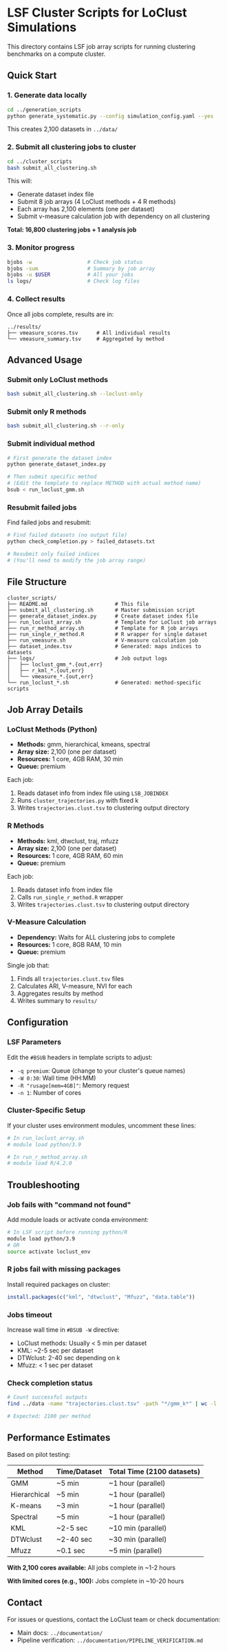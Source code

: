 # LSF Cluster Scripts for LoClust Simulations

This directory contains LSF job array scripts for running clustering benchmarks on a compute cluster.

## Quick Start

### 1. Generate data locally

```bash
cd ../generation_scripts
python generate_systematic.py --config simulation_config.yaml --yes
```

This creates 2,100 datasets in `../data/`

### 2. Submit all clustering jobs to cluster

```bash
cd ../cluster_scripts
bash submit_all_clustering.sh
```

This will:
- Generate dataset index file
- Submit 8 job arrays (4 LoClust methods + 4 R methods)
- Each array has 2,100 elements (one per dataset)
- Submit v-measure calculation job with dependency on all clustering

**Total: 16,800 clustering jobs + 1 analysis job**

### 3. Monitor progress

```bash
bjobs -w                  # Check job status
bjobs -sum                # Summary by job array
bjobs -u $USER            # All your jobs
ls logs/                  # Check log files
```

### 4. Collect results

Once all jobs complete, results are in:
```
../results/
├── vmeasure_scores.tsv      # All individual results
└── vmeasure_summary.tsv     # Aggregated by method
```

## Advanced Usage

### Submit only LoClust methods

```bash
bash submit_all_clustering.sh --loclust-only
```

### Submit only R methods

```bash
bash submit_all_clustering.sh --r-only
```

### Submit individual method

```bash
# First generate the dataset index
python generate_dataset_index.py

# Then submit specific method
# (Edit the template to replace METHOD with actual method name)
bsub < run_loclust_gmm.sh
```

### Resubmit failed jobs

Find failed jobs and resubmit:
```bash
# Find failed datasets (no output file)
python check_completion.py > failed_datasets.txt

# Resubmit only failed indices
# (You'll need to modify the job array range)
```

## File Structure

```
cluster_scripts/
├── README.md                      # This file
├── submit_all_clustering.sh       # Master submission script
├── generate_dataset_index.py      # Create dataset index file
├── run_loclust_array.sh           # Template for LoClust job arrays
├── run_r_method_array.sh          # Template for R job arrays
├── run_single_r_method.R          # R wrapper for single dataset
├── run_vmeasure.sh                # V-measure calculation job
├── dataset_index.tsv              # Generated: maps indices to datasets
├── logs/                          # Job output logs
│   ├── loclust_gmm_*.{out,err}
│   ├── r_kml_*.{out,err}
│   └── vmeasure_*.{out,err}
└── run_loclust_*.sh               # Generated: method-specific scripts
```

## Job Array Details

### LoClust Methods (Python)

- **Methods:** gmm, hierarchical, kmeans, spectral
- **Array size:** 2,100 (one per dataset)
- **Resources:** 1 core, 4GB RAM, 30 min
- **Queue:** premium

Each job:
1. Reads dataset info from index file using `LSB_JOBINDEX`
2. Runs `cluster_trajectories.py` with fixed k
3. Writes `trajectories.clust.tsv` to clustering output directory

### R Methods

- **Methods:** kml, dtwclust, traj, mfuzz
- **Array size:** 2,100 (one per dataset)
- **Resources:** 1 core, 4GB RAM, 60 min
- **Queue:** premium

Each job:
1. Reads dataset info from index file
2. Calls `run_single_r_method.R` wrapper
3. Writes `trajectories.clust.tsv` to clustering output directory

### V-Measure Calculation

- **Dependency:** Waits for ALL clustering jobs to complete
- **Resources:** 1 core, 8GB RAM, 10 min
- **Queue:** premium

Single job that:
1. Finds all `trajectories.clust.tsv` files
2. Calculates ARI, V-measure, NVI for each
3. Aggregates results by method
4. Writes summary to `results/`

## Configuration

### LSF Parameters

Edit the `#BSUB` headers in template scripts to adjust:
- `-q premium`: Queue (change to your cluster's queue names)
- `-W 0:30`: Wall time (HH:MM)
- `-R "rusage[mem=4GB]"`: Memory request
- `-n 1`: Number of cores

### Cluster-Specific Setup

If your cluster uses environment modules, uncomment these lines:

```bash
# In run_loclust_array.sh
# module load python/3.9

# In run_r_method_array.sh
# module load R/4.2.0
```

## Troubleshooting

### Job fails with "command not found"

Add module loads or activate conda environment:
```bash
# In LSF script before running python/R
module load python/3.9
# OR
source activate loclust_env
```

### R jobs fail with missing packages

Install required packages on cluster:
```R
install.packages(c("kml", "dtwclust", "Mfuzz", "data.table"))
```

### Jobs timeout

Increase wall time in `#BSUB -W` directive:
- LoClust methods: Usually < 5 min per dataset
- KML: ~2-5 sec per dataset
- DTWclust: 2-40 sec depending on k
- Mfuzz: < 1 sec per dataset

### Check completion status

```bash
# Count successful outputs
find ../data -name "trajectories.clust.tsv" -path "*/gmm_k*" | wc -l

# Expected: 2100 per method
```

## Performance Estimates

Based on pilot testing:

| Method       | Time/Dataset | Total Time (2100 datasets) |
|--------------|--------------|----------------------------|
| GMM          | ~5 min       | ~1 hour (parallel)         |
| Hierarchical | ~5 min       | ~1 hour (parallel)         |
| K-means      | ~3 min       | ~1 hour (parallel)         |
| Spectral     | ~5 min       | ~1 hour (parallel)         |
| KML          | ~2-5 sec     | ~10 min (parallel)         |
| DTWclust     | ~2-40 sec    | ~30 min (parallel)         |
| Mfuzz        | ~0.1 sec     | ~5 min (parallel)          |

**With 2,100 cores available:** All jobs complete in ~1-2 hours

**With limited cores (e.g., 100):** Jobs complete in ~10-20 hours

## Contact

For issues or questions, contact the LoClust team or check documentation:
- Main docs: `../documentation/`
- Pipeline verification: `../documentation/PIPELINE_VERIFICATION.md`
